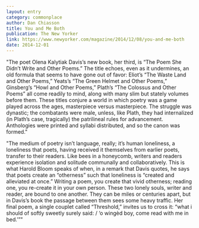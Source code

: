 ```yaml
---
layout: entry
category: commonplace
author: Dan Chiasson
title: You and Me Both
publication: The New Yorker
link: https://www.newyorker.com/magazine/2014/12/08/you-and-me-both
date: 2014-12-01
---
```


"The poet Olena Kalytiak Davis’s new book, her third, is “The Poem She Didn’t Write and Other Poems.” The title echoes, even as it undermines, an old formula that seems to have gone out of favor: Eliot’s “The Waste Land and Other Poems,” Yeats’s “The Green Helmet and Other Poems,” Ginsberg’s “Howl and Other Poems,” Plath’s “The Colossus and Other Poems” all come readily to mind, along with many slim but stately volumes before them. These titles conjure a world in which poetry was a game played across the ages, masterpiece versus masterpiece. The struggle was dynastic; the combatants were male, unless, like Plath, they had internalized (in Plath’s case, tragically) the patrilineal rules for advancement. Anthologies were printed and syllabi distributed, and so the canon was formed."

"The medium of poetry isn’t language, really; it’s human loneliness, a loneliness that poets, having received it themselves from earlier poets, transfer to their readers. Like bees in a honeycomb, writers and readers experience isolation and solitude communally and collaboratively. This is what Harold Bloom speaks of when, in a remark that Davis quotes, he says that poets create an “otherness” such that loneliness is “created and alleviated at once.” Writing a poem, you create that vivid otherness; reading one, you re-create it in your own person. These two lonely souls, writer and reader, are bound to one another. They can be miles or centuries apart, but in Davis’s book the passage between them sees some heavy traffic. Her final poem, a single couplet called “Threshold,” invites us to cross it: “what i should of softly sweetly surely said: / ‘o wingèd boy, come read with me in bed.’”"
